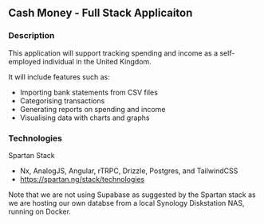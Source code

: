 ## Cash Money - Full Stack Applicaiton

### Description

This application will support tracking spending and income as a self-employed individual in the United Kingdom.

It will include features such as:
- Importing bank statements from CSV files
- Categorising transactions
- Generating reports on spending and income
- Visualising data with charts and graphs

### Technologies

Spartan Stack
- Nx, AnalogJS, Angular, rTRPC, Drizzle, Postgres, and TailwindCSS
- https://spartan.ng/stack/technologies

Note that we are not using Supabase as suggested by the Spartan stack as we are hosting our own databse from a local Synology Diskstation NAS, running on Docker.
